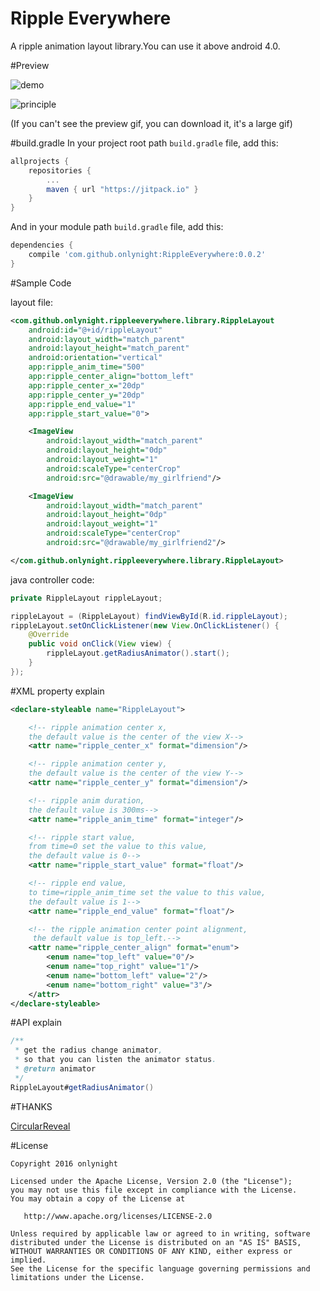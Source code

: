 Ripple Everywhere
=================

A ripple animation layout library.You can use it above android 4.0.

#Preview

![demo](https://github.com/onlynight/ReadmeDemo/blob/master/Readmes/ReciprocatingAnimation/images/ripple_demo.gif)

![principle](https://github.com/onlynight/ReadmeDemo/blob/master/Readmes/ReciprocatingAnimation/images/ripple_principle.gif)

(If you can't see the preview gif, you can download it, it's a large gif)

#build.gradle
In your project root path ```build.gradle``` file, add this:

```groovy
allprojects {
	repositories {
		...
		maven { url "https://jitpack.io" }
	}
}
```

And in your module path ```build.gradle``` file, add this:

```groovy
dependencies {
    compile 'com.github.onlynight:RippleEverywhere:0.0.2'
}
```

#Sample Code

layout file:

```xml
<com.github.onlynight.rippleeverywhere.library.RippleLayout
    android:id="@+id/rippleLayout"
    android:layout_width="match_parent"
    android:layout_height="match_parent"
    android:orientation="vertical"
    app:ripple_anim_time="500"
    app:ripple_center_align="bottom_left"
    app:ripple_center_x="20dp"
    app:ripple_center_y="20dp"
    app:ripple_end_value="1"
    app:ripple_start_value="0">

    <ImageView
        android:layout_width="match_parent"
        android:layout_height="0dp"
        android:layout_weight="1"
        android:scaleType="centerCrop"
        android:src="@drawable/my_girlfriend"/>

    <ImageView
        android:layout_width="match_parent"
        android:layout_height="0dp"
        android:layout_weight="1"
        android:scaleType="centerCrop"
        android:src="@drawable/my_girlfriend2"/>

</com.github.onlynight.rippleeverywhere.library.RippleLayout>
```

java controller code:

```java
private RippleLayout rippleLayout;

rippleLayout = (RippleLayout) findViewById(R.id.rippleLayout);
rippleLayout.setOnClickListener(new View.OnClickListener() {
    @Override
    public void onClick(View view) {
        rippleLayout.getRadiusAnimator().start();
    }
});
```

#XML property explain

```xml
<declare-styleable name="RippleLayout">

    <!-- ripple animation center x,
    the default value is the center of the view X-->
    <attr name="ripple_center_x" format="dimension"/>

    <!-- ripple animation center y,
    the default value is the center of the view Y-->
    <attr name="ripple_center_y" format="dimension"/>

    <!-- ripple anim duration,
    the default value is 300ms-->
    <attr name="ripple_anim_time" format="integer"/>

    <!-- ripple start value,
    from time=0 set the value to this value,
    the default value is 0-->
    <attr name="ripple_start_value" format="float"/>

    <!-- ripple end value,
    to time=ripple_anim_time set the value to this value,
    the default value is 1-->
    <attr name="ripple_end_value" format="float"/>

    <!-- the ripple animation center point alignment,
     the default value is top_left.-->
    <attr name="ripple_center_align" format="enum">
        <enum name="top_left" value="0"/>
        <enum name="top_right" value="1"/>
        <enum name="bottom_left" value="2"/>
        <enum name="bottom_right" value="3"/>
    </attr>
</declare-styleable>
```

#API explain

```java
/**
 * get the radius change animator,
 * so that you can listen the animator status.
 * @return animator
 */
RippleLayout#getRadiusAnimator()
```

#THANKS

[CircularReveal]

#License

```
Copyright 2016 onlynight

Licensed under the Apache License, Version 2.0 (the "License");
you may not use this file except in compliance with the License.
You may obtain a copy of the License at

   http://www.apache.org/licenses/LICENSE-2.0

Unless required by applicable law or agreed to in writing, software
distributed under the License is distributed on an "AS IS" BASIS,
WITHOUT WARRANTIES OR CONDITIONS OF ANY KIND, either express or implied.
See the License for the specific language governing permissions and
limitations under the License.
```

[CircularReveal]: https://github.com/ozodrukh/CircularReveal
